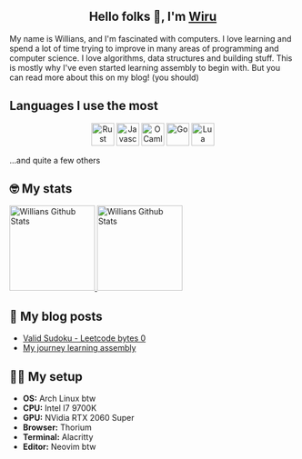 <div align="center">

## Hello folks 👋, I'm [Wiru](https://github.com/wllfaria)

</div>

My name is Willians, and I'm fascinated with computers. I love learning and
spend a lot of time trying to improve in many areas of programming and computer
science. I love algorithms, data structures and building stuff. This is mostly
why I've even started learning assembly to begin with. But you can read more
about this on my blog! (you should)

## Languages I use the most

<div align="center">

<a><img height="40" alt="Rust" src="https://img.shields.io/badge/-Rust-e43716?style=flat-square&logo=Rust&logoColor=white" /></a>
<a><img height="40" alt="Javascript" src="https://img.shields.io/badge/-Javascript-f7df1e?style=flat-square&logo=Javascript&logoColor=black" /></a>
<a><img height="40" alt="OCaml" src="https://img.shields.io/badge/-OCaml-F08301?style=flat-square&logo=ocaml&logoColor=white" /></a>
<a><img height="40" alt="Go" src="https://img.shields.io/badge/-Go-00AED8?style=flat-square&logo=go&logoColor=white" /></a>
<a><img height="40" alt="Lua" src="https://img.shields.io/badge/-Lua-00007D?style=flat-square&logo=Lua&logoColor=white" /></a>

</div>

<p>...and quite a few others</p>

## 🤓 My stats

<a href="https://github.com/wllfaria">
    <img height="150" src="https://github-readme-stats.vercel.app/api/top-langs/?username=wllfaria&exclude_repo=killstreak&layout=compact&hide=shell&theme=transparent" alt="Willians Github Stats" />
</a>

<a href="https://github.com/wllfaria">
    <img height="150" src="https://github-readme-streak-stats.herokuapp.com/?user=wllfaria&show_icons=true&count_private=true&theme=transparent&hide_border=false&title_color=0891b2&text_color=ffffff&icon_color=0891b2&bg_color=0D1117" alt="Willians Github Stats" />
</a>

## 📝 My blog posts

<!-- BLOG-POST-LIST:START -->
- [Valid Sudoku - Leetcode bytes 0](https://williansfaria.com/bytes/leetcode-valid-sudoku)
- [My journey learning assembly](https://williansfaria.com/blog/my-journey-learning-assembly)
<!-- BLOG-POST-LIST:END -->

## 👨‍💻 My setup

- **OS:** Arch Linux btw</li>
- **CPU:** Intel I7 9700K</li>
- **GPU:** NVidia RTX 2060 Super</li>
- **Browser:** Thorium</li>
- **Terminal:** Alacritty</li>
- **Editor:** Neovim btw</li>
